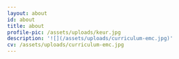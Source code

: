```yaml
---
layout: about
id: about
title: about
profile-pic: /assets/uploads/keur.jpg
description: '![](/assets/uploads/curriculum-emc.jpg)'
cv: /assets/uploads/curriculum-emc.jpg
---
```


